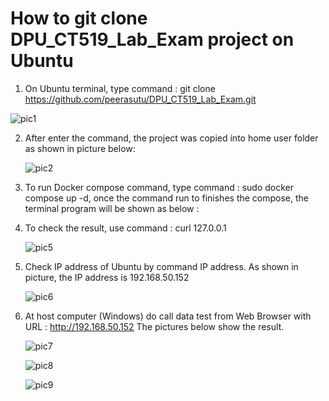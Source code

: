 # How to git clone DPU_CT519_Lab_Exam project on Ubuntu
1) On Ubuntu terminal, type command : git clone https://github.com/peerasutu/DPU_CT519_Lab_Exam.git

  ![pic1](https://user-images.githubusercontent.com/51110675/184583440-902f18c6-e664-4948-91d8-f07c72eef2fb.png)
   
2) After enter the command, the project was copied into home user folder as shown in picture below:

   ![pic2](https://user-images.githubusercontent.com/51110675/184584201-9c8de351-be05-4956-8c10-379163aeed7a.png)
   
3) To run Docker compose command, type command : sudo docker compose up -d, once the command run to finishes the compose, 
   the terminal program will be shown as below :
  
   
   
5) To check the result, use command : curl 127.0.0.1 

   ![pic5](https://user-images.githubusercontent.com/51110675/183124118-aa6ede61-9df0-48f0-9c87-4d5d9d790f7c.jpg)

6) Check IP address of Ubuntu by command IP address. As shown in picture, the IP address is 192.168.50.152 
   
   ![pic6](https://user-images.githubusercontent.com/51110675/183125245-3f77eaf9-e943-4fde-8e93-0a3744d9a53b.jpg)

7) At host computer (Windows) do call data test from Web Browser with URL : http://192.168.50.152 The pictures below show the result.
   
   ![pic7](https://user-images.githubusercontent.com/51110675/183126181-d5b96c05-4868-47a5-a2f7-22db4d7d0210.jpg)
   
   ![pic8](https://user-images.githubusercontent.com/51110675/183126741-282e44af-5ef7-4197-92b1-e7b89aedaf58.jpg)
   
   ![pic9](https://user-images.githubusercontent.com/51110675/183126758-0c71d217-b1c9-450c-9dec-4b1639743d5c.jpg)

